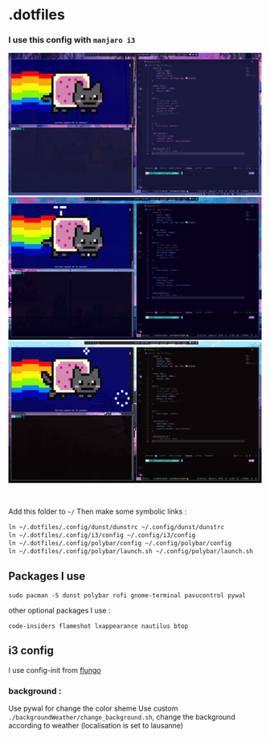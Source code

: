 # .dotfiles

### I use this config with `manjaro i3`

![Screen](./images/1.png)
![Screen](./images/2.png)
![Screen](./images/3.png)

<br/>

Add this folder to `~/`
Then make some symbolic links :

```
ln ~/.dotfiles/.config/dunst/dunstrc ~/.config/dunst/dunstrc
ln ~/.dotfiles/.config/i3/config ~/.config/i3/config
ln ~/.dotfiles/.config/polybar/config ~/.config/polybar/config
ln ~/.dotfiles/.config/polybar/launch.sh ~/.config/polybar/launch.sh
```

## Packages I use

```
sudo pacman -S dunst polybar rofi gnome-terminal pavucontrol pywal
```

other optional packages I use :

```
code-insiders flameshot lxappearance nautilus btop
```

## i3 config

I use config-init from [flungo](https://github.com/flungo/i3-config.d)

### background : 
Use pywal for change the color sheme
Use custom `./backgroundWeather/change_background.sh`, change the background according to weather (localisation is set to lausanne)
